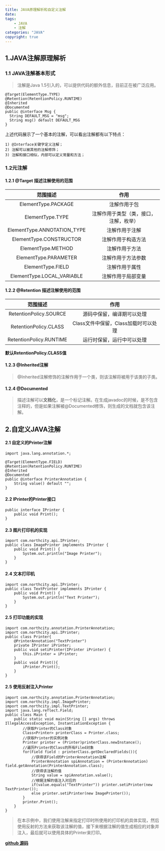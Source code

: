 ```yaml
---
title: JAVA原理解析和自定义注解
date: 
tags:
	- JAVA
	- 注解
categories: "JAVA"
copyright: true
---
```


## 1.JAVA注解原理解析
### 1.1 JAVA注解基本形式
>注解是Java 1.5引入的，可以提供代码的额外信息，目前正在被广泛应用。
```
@Target(ElementType.TYPE)
@Retention(RetentionPolicy.RUNTIME)
@Inherited
@Documented
public @interface Msg {
  String DEFAULT_MSG = "msg";
  String msg() default DEFAULT_MSG
}
```
上述代码展示了一个基本的注解，可以看出注解都有以下特点：

    1) @Interface关键字定义注解；
    2) 注解可以被其他的注解修饰；
    3) 注解和接口相似，内部可以定义常量和方法；
### 1.2元注解
#### 1.2.1 @Target 描述注解使用的范围

|	范围描述						 |	作用						|
|	:---:							|	:-----:					|
|	ElementType.PACKAGE				|	注解作用于包					|
|	ElementType.TYPE				|	注解作用于类型（类，接口，注解，枚举）|
|	ElementType.ANNOTATION_TYPE		|	注解作用于注解					|
|	ElementType.CONSTRUCTOR			|	注解作用于构造方法				|
|	ElementType.METHOD				|	注解作用于方法					|
|	ElementType.PARAMETER			|	注解作用于方法参数				|
|	ElementType.FIELD				|	注解作用于属性					|
|	ElementType.LOCAL_VARIABLE		|	注解作用于局部变量				|

#### 1.2.2 @Retention 描述注解使用的范围
| 范围描述  | 作用  |
|:---:|:---:|
| RetentionPolicy.SOURCE  | 源码中保留，编译期可以处理  |
|RetentionPolicy.CLASS    |Class文件中保留，Class加载时可以处理|
|RetentionPolicy.RUNTIME|运行时保留，运行中可以处理|

**默认RetentionPolicy.CLASS值**

#### 1.2.3 @Inherited注解
>@Inherited注解修饰的注解作用于一个类，则该注解将被用于该类的子类。

#### 1.2.4 @Documented
>描述注解可以**文档化**，是一个标记注解。在生成javadoc的时候，是不包含注释的，但是如果注解被@Documented修饰，则生成的文档就包含该注解。


## 2.自定义JAVA注解

#### 2.1 自定义的Printer注解
```
import java.lang.annotation.*;

@Target(ElementType.FIELD)
@Retention(RetentionPolicy.RUNTIME)
@Inherited
@Documented
public @interface PrinterAnnotation {
    String value() default "";
}
```

#### 2.2 IPrinter的Printer接口
```
public interface IPrinter {
    public void Print();
}
```

#### 2.3 图片打印机的实现
```
import com.northcity.api.IPrinter;
public class ImagePrinter implements IPrinter {
    public void Print() {
        System.out.println("Image Printer");
    }
}
```

#### 2.4 文本打印机
```
import com.northcity.api.IPrinter;
public class TextPrinter implements IPrinter {
    public void Print() {
        System.out.println("Text Printer");
    }
}
```

#### 2.5 打印功能的实现
```
import com.northcity.annotation.PrinterAnnotation;
import com.northcity.api.IPrinter;
public class Printer{
    @PrinterAnnotation("TextPrinter")
    private IPrinter iPrinter;
    public void setiPrinter(IPrinter iPrinter) {
        this.iPrinter = iPrinter;
    }
    public void Print(){
        iPrinter.Print();
    }
}
```

#### 2.5 使用反射注入Printer
```
import com.northcity.annotation.PrinterAnnotation;
import com.northcity.impl.ImagePrinter;
import com.northcity.impl.TextPrinter;
import java.lang.reflect.Field;
public class Main {
    public static void main(String [] args) throws IllegalAccessException, InstantiationException {
        //获取Printer的Class对象
        Class<Printer> printerClass = Printer.class;
        //获取Printer的实例对象
        Printer printer = (Printer)printerClass.newInstance();
        //遍历Printer的Class的所有Filed对象
        for(Field field : printerClass.getDeclaredFields()){
            //获得该Field的PrinterAnnotation注解
            PrinterAnnotation spiAnnotation = (PrinterAnnotation) field.getAnnotation(PrinterAnnotation.class);
            //获得该注解的值
            String value = spiAnnotation.value();
            //根据注解的值注入对应的
            if(value.equals("TextPrinter")) printer.setiPrinter(new TextPrinter());
            else printer.setiPrinter(new ImagePrinter());
        }
        printer.Print();
    }
}
```
>在本示例中，我们使用注解来指定打印时所使用的打印机的具体实现，然后使用反射的方法来获取该注解的值，接下来根据注解的值生成相应的对象并注入，最后就可以使用具体的Printer来打印。

[**github 源码**](https://github.com/northcity0406/CodeHub/tree/master/Annotation)









